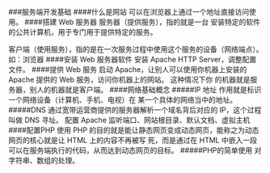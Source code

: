 ###服务端开发基础
####什么是网站
可以在浏览器上通过一个地址直接访问使用。
####搭建 Web 服务器
服务器（提供服务），指的就是一台 安装特定的软件的公共计算机，用于专门用于提供特定的服务。

客户端（使用服务），指的是在一次服务过程中使用这个服务的设备（网络端点）。如：浏览器
####安装 Web 服务器软件
安装 Apache HTTP Server，调整配置文件。
####提供 Web 服务
启动 Apache，让别人可以使用你机器上安装的 Apache 提供的 Web 服务，访问你机器上的网站。 这种情况下你
的机器就是服务器，别人的机器就是客户端。
####网络基础概念
#####IP 地址
作用就是标识一个网络设备（计算机、手机、电视）在 某一个具体的网络当中的地址。
#####DNS
通过宽带运营商提供的服务器解析一个域名背后对应的 IP，这个过程叫做 DNS  寻址。
配置 Apache
监听端口、网站根目录、默认文档、虚拟主机
####配置PHP
使用 PHP 的目的就是能让静态网页变成动态网页，能称之为动态网页的核心就是让 HTML 上的内容不再被写
死，而是通过在 HTML 中嵌入一段可以在服务端执行的代码，从而达到动态网页的目标。
#####PHP的简单使用
对字符串、数组的处理。